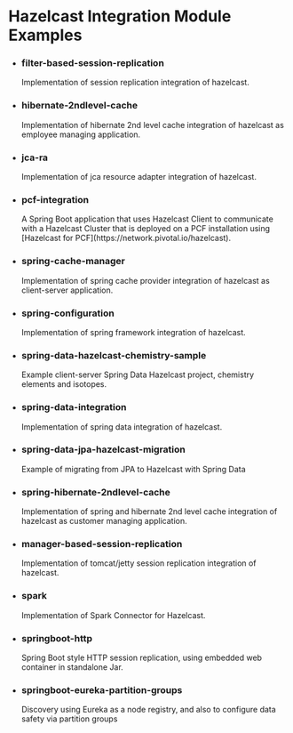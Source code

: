 <h1>Hazelcast Integration Module Examples</h1>

- <h3>filter-based-session-replication</h3>
	Implementation of session replication integration of hazelcast.
- <h3>hibernate-2ndlevel-cache</h3>
	Implementation of hibernate 2nd level cache integration of hazelcast as employee managing application.
- <h3>jca-ra</h3>
	Implementation of jca resource adapter integration of hazelcast.
- <h3>pcf-integration</h3>
    A Spring Boot application that uses Hazelcast Client to communicate with a Hazelcast Cluster that is deployed on a PCF installation using [Hazelcast for PCF](https://network.pivotal.io/hazelcast).
- <h3>spring-cache-manager</h3>
	Implementation of spring cache provider integration of hazelcast as client-server application.
- <h3>spring-configuration</h3>
	Implementation of spring framework integration of hazelcast.
- <h3>spring-data-hazelcast-chemistry-sample</h3>
	Example client-server Spring Data Hazelcast project, chemistry elements and isotopes.
- <h3>spring-data-integration</h3>
	Implementation of spring data integration of hazelcast.
- <h3>spring-data-jpa-hazelcast-migration</h3>
	Example of migrating from JPA to Hazelcast with Spring Data
- <h3>spring-hibernate-2ndlevel-cache</h3>
	Implementation of spring and hibernate 2nd level cache integration of hazelcast as customer managing application.
- <h3>manager-based-session-replication</h3>
	Implementation of tomcat/jetty session replication integration of hazelcast.
- <h3>spark</h3>
	Implementation of Spark Connector for Hazelcast.
- <h3>springboot-http</h3>
	Spring Boot style HTTP session replication, using embedded web container in standalone Jar.
- <h3>springboot-eureka-partition-groups</h3>
	Discovery using Eureka as a node registry, and also to configure data safety via partition groups
    